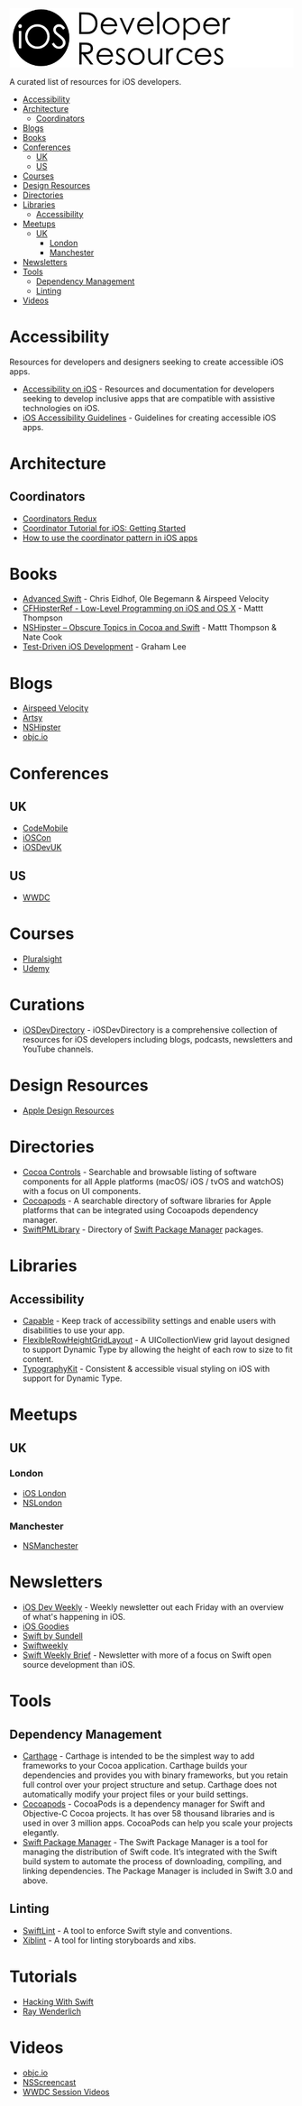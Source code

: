 ![iOS Developer Resources](https://github.com/rwbutler/iOSDeveloperResources/raw/master/docs/images/ios-developer-resources-banner.png)

A curated list of resources for iOS developers.

- [Accessibility](#accessibility)
- [Architecture](#architecture)
	- [Coordinators](#coordinators) 
- [Blogs](#blogs)
- [Books](#books)
- [Conferences](#conferences)
	- [UK](#uk)
	- [US](#us)
- [Courses](#courses)
- [Design Resources](#design-resources)
- [Directories](#directories)
- [Libraries](#libraries)
	- [Accessibility](#accessibility)
- [Meetups](#meetups)
	- [UK](#uk)
		- [London](#london)
		- [Manchester](#manchester)
- [Newsletters](#newsletters)
- [Tools](#tools)
	- [Dependency Management](#dependency-management) 
	- [Linting](#linting)
- [Videos](#videos)

# Accessibility
Resources for developers and designers seeking to create accessible iOS apps.

- [Accessibility on iOS](https://developer.apple.com/accessibility/ios/) - Resources and documentation for developers seeking to develop inclusive apps that are compatible with assistive technologies on iOS.
- [iOS Accessibility Guidelines](https://github.com/rwbutler/iOSAccessibilityGuidelines) - Guidelines for creating accessible iOS apps.

# Architecture
## Coordinators

- [Coordinators Redux](http://khanlou.com/2015/10/coordinators-redux/)
- [Coordinator Tutorial for iOS: Getting Started](https://www.raywenderlich.com/158-coordinator-tutorial-for-ios-getting-started)
- [How to use the coordinator pattern in iOS apps](https://www.hackingwithswift.com/articles/71/how-to-use-the-coordinator-pattern-in-ios-apps)

# Books
- [Advanced Swift](https://www.objc.io/books/advanced-swift/) - Chris Eidhof, Ole Begemann & Airspeed Velocity
- [CFHipsterRef - Low-Level Programming on iOS and OS X](https://gumroad.com/l/cfhipsterref) - Mattt Thompson
- [NSHipster – Obscure Topics in Cocoa and Swift](https://gumroad.com/l/nshipster) - Mattt Thompson & Nate Cook
- [Test-Driven iOS Development](https://www.amazon.co.uk/Test-Driven-iOS-Development-Developers-Library/dp/0321774183) - Graham Lee

# Blogs
- [Airspeed Velocity](https://airspeedvelocity.net/)
- [Artsy](http://artsy.github.io/)
- [NSHipster](http://nshipster.com/)
- [objc.io](https://www.objc.io/)

# Conferences
## UK
- [CodeMobile](https://www.codemobile.co.uk)
- [iOSCon](https://skillsmatter.com/conferences/10823-ioscon-2019-the-conference-for-ios-and-swift-developers)
- [iOSDevUK](https://www.iosdevuk.com/)
## US
- [WWDC](https://developer.apple.com/wwdc/)

# Courses
- [Pluralsight](https://www.pluralsight.com)
- [Udemy](https://www.udemy.com)

# Curations
- [iOSDevDirectory](https://iosdevdirectory.com/) - iOSDevDirectory is a comprehensive collection of resources for iOS developers including blogs, podcasts, newsletters and YouTube channels.

# Design Resources
- [Apple Design Resources](https://developer.apple.com/design/resources/)

# Directories
- [Cocoa Controls](https://www.cocoacontrols.com/) - Searchable and browsable listing of software components for all Apple platforms (macOS/ iOS / tvOS and watchOS) with a focus on UI components.
- [Cocoapods](https://cocoapods.org/) - A searchable directory of software libraries for Apple platforms that can be integrated using Cocoapods dependency manager.
- [SwiftPMLibrary](https://github.com/daveverwer/SwiftPMLibrary) - Directory of [Swift Package Manager](https://swift.org/package-manager/) packages.

# Libraries
## Accessibility
- [Capable](https://github.com/chrs1885/Capable) - Keep track of accessibility settings and enable users with disabilities to use your app.
- [FlexibleRowHeightGridLayout](https://github.com/rwbutler/FlexibleRowHeightGridLayout) - A UICollectionView grid layout designed to support Dynamic Type by allowing the height of each row to size to fit content.
- [TypographyKit](https://github.com/rwbutler/TypographyKit) - Consistent & accessible visual styling on iOS with support for Dynamic Type.

# Meetups
## UK
### London
- [iOS London](https://www.meetup.com/ioslondon/)
- [NSLondon](https://www.meetup.com/NSLondon/)
### Manchester
- [NSManchester](https://www.meetup.com/NSManchester/)

# Newsletters
- [iOS Dev Weekly](https://iosdevweekly.com/) - Weekly newsletter out each Friday with an overview of what's happening in iOS.
- [iOS Goodies](https://ios-goodies.com/)
- [Swift by Sundell](https://www.swiftbysundell.com/newsletter/)
- [Swiftweekly](http://swiftweekly.com/)
- [Swift Weekly Brief](https://swiftweekly.github.io/) - Newsletter with more of a focus on Swift open source development than iOS.

# Tools

## Dependency Management

- [Carthage](https://github.com/Carthage/Carthage) - Carthage is intended to be the simplest way to add frameworks to your Cocoa application. Carthage builds your dependencies and provides you with binary frameworks, but you retain full control over your project structure and setup. Carthage does not automatically modify your project files or your build settings.
- [Cocoapods](https://cocoapods.org/) - CocoaPods is a dependency manager for Swift and Objective-C Cocoa projects. It has over 58 thousand libraries and is used in over 3 million apps. CocoaPods can help you scale your projects elegantly.
- [Swift Package Manager](https://swift.org/package-manager/) - The Swift Package Manager is a tool for managing the distribution of Swift code. It’s integrated with the Swift build system to automate the process of downloading, compiling, and linking dependencies. The Package Manager is included in Swift 3.0 and above.

## Linting
- [SwiftLint](https://github.com/realm/SwiftLint) - A tool to enforce Swift style and conventions. 
- [Xiblint](https://github.com/lyft/xiblint) - A tool for linting storyboards and xibs.

# Tutorials
- [Hacking With Swift](https://www.hackingwithswift.com/)
- [Ray Wenderlich](https://www.raywenderlich.com/)

# Videos
- [objc.io](https://www.objc.io/)
- [NSScreencast](https://nsscreencast.com/)
- [WWDC Session Videos](https://developer.apple.com/videos/)